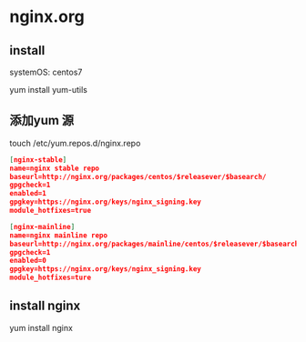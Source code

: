# nginx.org

## install

systemOS: centos7

yum install yum-utils

## 添加yum 源

touch /etc/yum.repos.d/nginx.repo

```json
[nginx-stable]
name=nginx stable repo
baseurl=http://nginx.org/packages/centos/$releasever/$basearch/
gpgcheck=1
enabled=1
gpgkey=https://nginx.org/keys/nginx_signing.key
module_hotfixes=true

[nginx-mainline]
name=nginx mainline repo
baseurl=http://nginx.org/packages/mainline/centos/$releasever/$basearch/
gpgcheck=1
enabled=0
gpgkey=https://nginx.org/keys/nginx_signing.key
module_hotfixes=ture
```

## install nginx

yum install nginx

##
